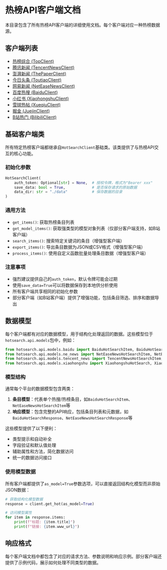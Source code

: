 # 热榜API客户端文档

本目录包含了所有热榜API客户端的详细使用文档。每个客户端对应一种热榜数据源。

## 客户端列表

- [热榜综合 (TopClient)](./top.md)
- [腾讯新闻 (TencentNewsClient)](./tencent_news.md)
- [澎湃新闻 (ThePaperClient)](./thepaper.md)
- [今日头条 (ToutiaoClient)](./toutiao.md)
- [网易新闻 (NetEaseNewsClient)](./ne_news.md)
- [百度热搜 (BaiduClient)](./baidu.md)
- [小红书 (XiaohongshuClient)](./xiaohongshu.md)
- [雪球热帖 (XueqiuClient)](./xueqiu.md)
- [掘金 (JuejinClient)](./juejin.md)
- [B站热门 (BilibiliClient)](./bilibili.md)

## 基础客户端类

所有特定热榜客户端都继承自`HotSearchClient`基础类。该类提供了与热榜API交互的核心功能。

### 初始化参数

```python
HotSearchClient(
    auth_token: Optional[str] = None,  # 授权令牌，格式为"Bearer xxx"
    save_data: bool = True,            # 是否保存请求的原始数据
    data_dir: str = "./data"           # 保存数据的目录
)
```

### 通用方法

- `get_items()`: 获取热榜条目列表
- `get_model_items()`: 获取强类型的模型对象列表（仅部分客户端支持，如B站客户端）
- `search_items()`: 搜索特定关键词的条目（增强型客户端）
- `export_items()`: 导出条目数据为JSON或CSV格式（增强型客户端）
- `process_items()`: 使用自定义函数批量处理条目数据（增强型客户端）

### 注意事项

- 强烈建议提供自己的`auth_token`，默认令牌可能会过期
- 使用`save_data=True`可以将数据保存到本地供分析使用
- 所有客户端共享相同的初始化参数
- 部分客户端（如B站客户端）提供了增强功能，包括条目筛选、排序和数据导出

## 数据模型

每个客户端都有对应的数据模型，用于结构化处理返回的数据。这些模型位于`hotsearch.api.models`包中，例如：

```python
from hotsearch.api.models.baidu import BaiduHotSearchItem, BaiduHotSearchResponse
from hotsearch.api.models.ne_news import NetEaseNewsHotSearchItem, NetEaseNewsHotSearchResponse
from hotsearch.api.models.tencent_news import TencentNewsHotSearchItem, TencentNewsHotSearchResponse
from hotsearch.api.models.xiaohongshu import XiaohongshuHotSearch, XiaohongshuHotSearchItem
```

### 模型结构

通常每个平台的数据模型包含两类：
1. **条目模型**：代表单个热搜/热榜条目，如`BaiduHotSearchItem`、`NetEaseNewsHotSearchItem`等
2. **响应模型**：包含完整的API响应，包括条目列表和元数据，如`BaiduHotSearchResponse`、`NetEaseNewsHotSearchResponse`等

这些模型提供了以下便利：
- 类型提示和自动补全
- 字段验证和默认值处理
- 辅助属性和方法，简化数据访问
- 统一的数据访问接口

### 使用模型数据

所有客户端都提供了`as_model=True`参数选项，可以直接返回结构化模型而非原始JSON数据：

```python
# 获取结构化模型数据
response = client.get_hot(as_model=True)

# 访问模型属性
for item in response.items:
    print(f"标题: {item.title}")
    print(f"链接: {item.www_url}")
```

## 响应格式

每个客户端文档中都包含了对应的请求方法、参数说明和响应示例。部分客户端还提供了示例代码，展示如何处理不同类型的数据。